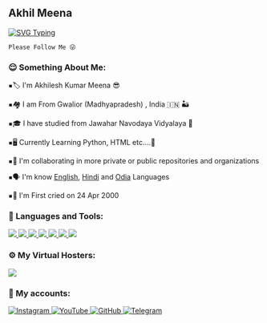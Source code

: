 ## Akhil Meena

[![SVG Typing](https://mdtype.herokuapp.com?vCenter=true&multiline=true&lines=Hello%2C+This+is+Akhile+Meena;Noob+Developer+%E2%9D%A4%EF%B8%8F)](https://mdtype.herokuapp.com)
 
```
Please Follow Me 😜
```

<h3 align="left">😌 Something About Me:</h3>
 
<kbd>▪️</kbd>🏷️ I'm Akhilesh Kumar Meena 😎

<kbd>▪️</kbd>🏘️ I am From Gwalior (Madhyapradesh) , India 🇮🇳 🏜️

<kbd>▪️</kbd>🎓 I have studied from Jawahar Navodaya Vidyalaya 💐

<kbd>▪️</kbd>🖥️ Currently Learning Python, HTML etc....🍌

<kbd>▪️</kbd>🔭 I'm collaborating in more private or public repositories and organizations

<kbd>▪️</kbd>🗣️ I'm know [English](https://google.com/search?q=English), [Hindi](https://google.com/search?q=Hindi) and [Odia](https://google.com/search?q=Odia) Languages

<kbd>▪️</kbd>🎂 I'm First cried on 24 Apr 2000
 
<h3 align="left">🔨 Languages and Tools:</h3>
<p align="left">
    <a href="https://www.python.org" target="_blank">
        <img
            src="https://img.shields.io/badge/Python-black?&style=for-the-badge&logo=python"
        />
    </a>
    <a href="https://html.spec.whatwg.org/" target="_blank">
        <img
            src="https://img.shields.io/badge/HTML-black?&style=for-the-badge&logo=html5"
        />
    </a>
    <a href="https://git-scm.com/" target="_blank">
        <img
            src="https://img.shields.io/badge/Git-black?&style=for-the-badge&logo=git&logoColor=red"
        />
    </a>
    <a href="https://github.com/" target="_blank">
        <img
            src="https://img.shields.io/badge/GitHub-black?&style=for-the-badge&logo=github"
        />
    </a>
    <a href="https://mongodb.com/" target="_blank">
        <img
            src="https://img.shields.io/badge/MongoDB-black?&style=for-the-badge&logo=mongodb"
        />
    </a>
    <a href="https://daringfireball.net/projects/markdown/" target="_blank">
        <img
            src="https://img.shields.io/badge/Markdown-black?&style=for-the-badge&logo=markdown"
        />
    </a>
    <a href="https://json.org" target="_blank">
        <img
            src="https://img.shields.io/badge/Json-black?&style=for-the-badge&logo=json"
        />
    </a>
</p>
 
<h3 align="left">⚙️ My Virtual Hosters:</h3>
<p align="left">
    <a href="https://heroku.com" target="_blank">
        <img
            src="https://img.shields.io/badge/Heroku-black?&style=for-the-badge&logo=heroku"
        />
    </a>
</p>
 
<h3 align="left">👤 My accounts:</h3>
<p align="left">
    <a href="https://instagram.com/akhiri.ak">
        <img
            src="https://img.shields.io/badge/Instagram-black?&style=for-the-badge&logo=instagram"
            alt="Instagram"
        >
    </a>
    <a href="https://youtube.com/channel/UCz2ouWasuE-N_umKR6fwpyA">
        <img
            src="https://img.shields.io/badge/YouTube-black?&style=for-the-badge&logo=youtube"
            alt="YouTube"
        >
    </a>
    <a href="https://github.com/akhilmeena">
        <img
            src="https://img.shields.io/badge/GitHub-black?&style=for-the-badge&logo=github"
            alt="GitHub"
        >
    </a>
    <a href="https://telegram.me/jai_mahakal_ji">
        <img
            src="https://img.shields.io/badge/Telegram-black?&style=for-the-badge&logo=telegram"
            alt="Telegram"
        >
    </a>
</p>
 
